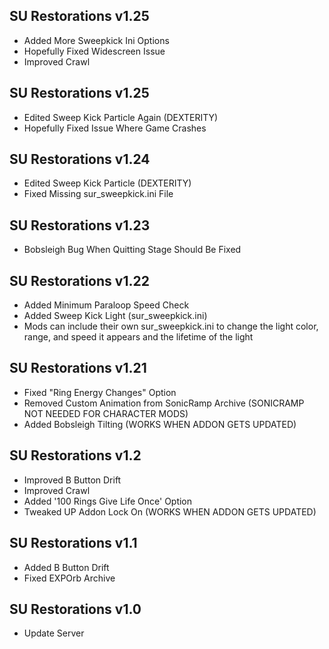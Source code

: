 ## SU Restorations v1.25
- Added More Sweepkick Ini Options
- Hopefully Fixed Widescreen Issue
- Improved Crawl

## SU Restorations v1.25
- Edited Sweep Kick Particle Again (DEXTERITY)
- Hopefully Fixed Issue Where Game Crashes

## SU Restorations v1.24
- Edited Sweep Kick Particle (DEXTERITY)
- Fixed Missing sur_sweepkick.ini File

## SU Restorations v1.23
- Bobsleigh Bug When Quitting Stage Should Be Fixed

## SU Restorations v1.22
- Added Minimum Paraloop Speed Check
- Added Sweep Kick Light (sur_sweepkick.ini)
- Mods can include their own sur_sweepkick.ini to change the light color, range, and speed it appears and the lifetime of the light

## SU Restorations v1.21
- Fixed "Ring Energy Changes" Option
- Removed Custom Animation from SonicRamp Archive (SONICRAMP NOT NEEDED FOR CHARACTER MODS)
- Added Bobsleigh Tilting (WORKS WHEN ADDON GETS UPDATED)

## SU Restorations v1.2
- Improved B Button Drift
- Improved Crawl
- Added '100 Rings Give Life Once' Option
- Tweaked UP Addon Lock On (WORKS WHEN ADDON GETS UPDATED)

## SU Restorations v1.1
- Added B Button Drift
- Fixed EXPOrb Archive

## SU Restorations v1.0
- Update Server
